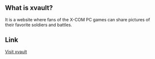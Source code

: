 ## What is xvault?

It is a website where fans of the X-COM PC games can share pictures of their favorite soldiers and battles.  

## Link
[Visit xvault](https://xvault.herokuapp.com/)